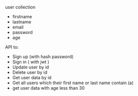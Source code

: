 user collection
- firstname
- lastname
- email 
- password 
- age


 API to:
- Sign up (with hash password)
- Sign in ( with jwt )
- Update user by id
- Delete user by id
- Get user data by id
- Get all users which their first name or last name contain (a)
- get user data  with  age less than 30
